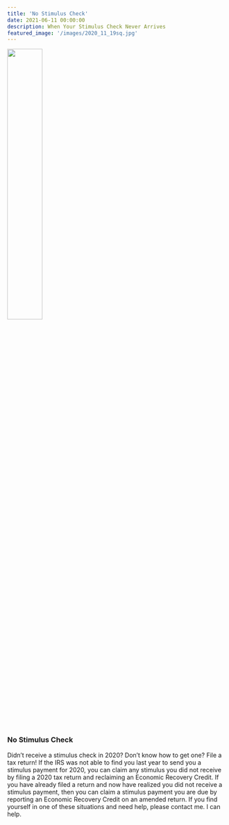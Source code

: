 ```yaml
---
title: 'No Stimulus Check'
date: 2021-06-11 00:00:00
description: When Your Stimulus Check Never Arrives
featured_image: '/images/2020_11_19sq.jpg'
---
```


<img src="{{ site.baseurl }}/images/2020_11_19sq.jpg" width="40%">

### No Stimulus Check

Didn’t receive a stimulus check in 2020?  Don’t know how to get one?  File a tax return!  If the IRS was not able to find you last year to send you a stimulus payment for 2020, you can claim any stimulus you did not receive by filing a 2020 tax return and reclaiming an Economic Recovery Credit.  If you have already filed a return and now have realized you did not receive a stimulus payment, then you can claim a stimulus payment you are due by reporting an Economic Recovery Credit on an amended return.  If you find yourself in one of these situations and need help, please contact me.  I can help.


